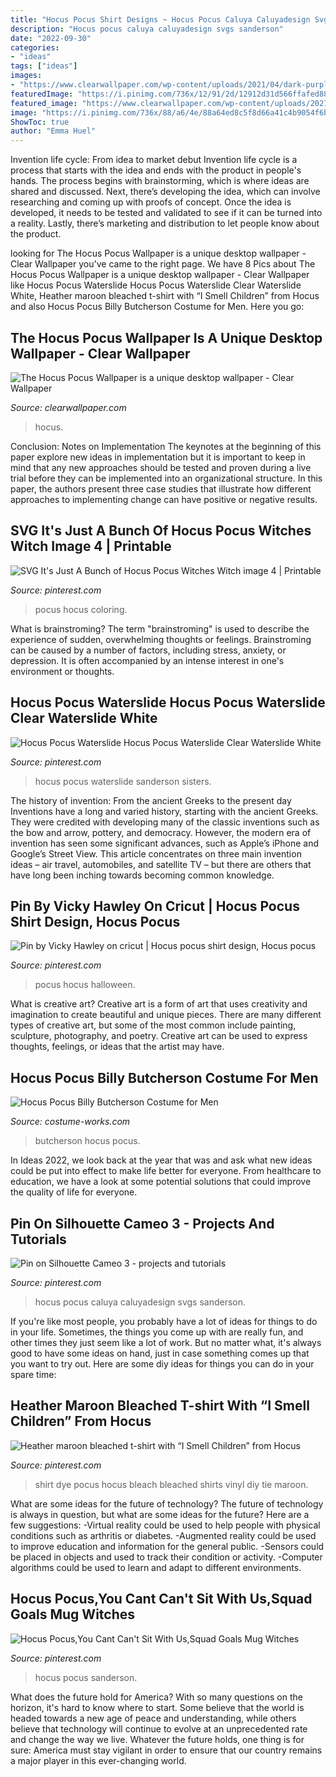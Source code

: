 ```yaml
---
title: "Hocus Pocus Shirt Designs ~ Hocus Pocus Caluya Caluyadesign Svgs Sanderson"
description: "Hocus pocus caluya caluyadesign svgs sanderson"
date: "2022-09-30"
categories:
- "ideas"
tags: ["ideas"]
images:
- "https://www.clearwallpaper.com/wp-content/uploads/2021/04/dark-purple-wallpaper.jpg"
featuredImage: "https://i.pinimg.com/736x/12/91/2d/12912d31d566ffafed881f671cc4803e.jpg"
featured_image: "https://www.clearwallpaper.com/wp-content/uploads/2021/04/dark-purple-wallpaper.jpg"
image: "https://i.pinimg.com/736x/88/a6/4e/88a64ed8c5f8d66a41c4b9054f6bb5bd.jpg"
ShowToc: true
author: "Emma Huel"
---
```



Invention life cycle: From idea to market debut
Invention life cycle is a process that starts with the idea and ends with the product in people's hands. The process begins with brainstorming, which is where ideas are shared and discussed. Next, there’s developing the idea, which can involve researching and coming up with proofs of concept. Once the idea is developed, it needs to be tested and validated to see if it can be turned into a reality. Lastly, there’s marketing and distribution to let people know about the product.

	

		
looking for The Hocus Pocus Wallpaper is a unique desktop wallpaper - Clear Wallpaper you've came to the right page. We have 8 Pics about The Hocus Pocus Wallpaper is a unique desktop wallpaper - Clear Wallpaper like Hocus Pocus Waterslide Hocus Pocus Waterslide Clear Waterslide White, Heather maroon bleached t-shirt with “I Smell Children” from Hocus and also Hocus Pocus Billy Butcherson Costume for Men. Here you go:
		
    
## The Hocus Pocus Wallpaper Is A Unique Desktop Wallpaper - Clear Wallpaper

<img loading=lazy src="https://www.clearwallpaper.com/wp-content/uploads/2021/04/dark-purple-wallpaper.jpg" onerror="this.onerror=null;this.src='https://tse1.mm.bing.net/th?id=OIP.I2fo6vnxgZtMVELEcQOtuAHaEo&amp;pid=15.1';" alt="The Hocus Pocus Wallpaper is a unique desktop wallpaper - Clear Wallpaper">

_Source: clearwallpaper.com_

>hocus. 

	

Conclusion: Notes on Implementation
The keynotes at the beginning of this paper explore new ideas in implementation but it is important to keep in mind that any new approaches should be tested and proven during a live trial before they can be implemented into an organizational structure. In this paper, the authors present three case studies that illustrate how different approaches to implementing change can have positive or negative results.

    
## SVG It&#039;s Just A Bunch Of Hocus Pocus Witches Witch Image 4 | Printable

<img loading=lazy src="https://i.pinimg.com/736x/61/f3/77/61f377b3e86c4dbb014ea8bed9d5958f.jpg" onerror="this.onerror=null;this.src='https://tse3.mm.bing.net/th?id=OIP.QlH1krLhQCLRmXOu7fnImQHaIF&amp;pid=15.1';" alt="SVG It&#039;s Just A Bunch of Hocus Pocus Witches Witch image 4 | Printable">

_Source: pinterest.com_

>pocus hocus coloring. 

	

What is brainstroming?
The term "brainstroming" is used to describe the experience of sudden, overwhelming thoughts or feelings. Brainstroming can be caused by a number of factors, including stress, anxiety, or depression. It is often accompanied by an intense interest in one's environment or thoughts.

    
## Hocus Pocus Waterslide Hocus Pocus Waterslide Clear Waterslide White

<img loading=lazy src="https://i.pinimg.com/736x/d6/01/97/d601970cc122a6c99df7dc0bcb682ad2.jpg" onerror="this.onerror=null;this.src='https://tse2.mm.bing.net/th?id=OIP.1wP4wujs5lqO_D3m8ZMC9AHaI4&amp;pid=15.1';" alt="Hocus Pocus Waterslide Hocus Pocus Waterslide Clear Waterslide White">

_Source: pinterest.com_

>hocus pocus waterslide sanderson sisters. 

	

The history of invention: From the ancient Greeks to the present day
Inventions have a long and varied history, starting with the ancient Greeks. They were credited with developing many of the classic inventions such as the bow and arrow, pottery, and democracy. However, the modern era of invention has seen some significant advances, such as Apple’s iPhone and Google’s Street View. This article concentrates on three main invention ideas – air travel, automobiles, and satellite TV – but there are others that have long been inching towards becoming common knowledge.

    
## Pin By Vicky Hawley On Cricut | Hocus Pocus Shirt Design, Hocus Pocus

<img loading=lazy src="https://i.pinimg.com/736x/b0/11/00/b01100da714888bdff2fe919d598a924.jpg" onerror="this.onerror=null;this.src='https://tse3.mm.bing.net/th?id=OIP.m6HHOnTPvsC8fddMrSfkwQHaF7&amp;pid=15.1';" alt="Pin by Vicky Hawley on cricut | Hocus pocus shirt design, Hocus pocus">

_Source: pinterest.com_

>pocus hocus halloween. 

	

What is creative art?
Creative art is a form of art that uses creativity and imagination to create beautiful and unique pieces. There are many different types of creative art, but some of the most common include painting, sculpture, photography, and poetry. Creative art can be used to express thoughts, feelings, or ideas that the artist may have.

    
## Hocus Pocus Billy Butcherson Costume For Men

<img loading=lazy src="https://photos.costume-works.com/full/billy_butcherson.jpg" onerror="this.onerror=null;this.src='https://tse4.mm.bing.net/th?id=OIP.UyTVlkESVs-DDoO-dSUsyAHaJ3&amp;pid=15.1';" alt="Hocus Pocus Billy Butcherson Costume for Men">

_Source: costume-works.com_

>butcherson hocus pocus. 

	

In Ideas 2022, we look back at the year that was and ask what new ideas could be put into effect to make life better for everyone. From healthcare to education, we have a look at some potential solutions that could improve the quality of life for everyone.

    
## Pin On Silhouette Cameo 3 - Projects And Tutorials

<img loading=lazy src="https://i.pinimg.com/736x/88/a6/4e/88a64ed8c5f8d66a41c4b9054f6bb5bd.jpg" onerror="this.onerror=null;this.src='https://tse2.mm.bing.net/th?id=OIP.UkA-_oG6DyG5ETEHywA8HAHaFL&amp;pid=15.1';" alt="Pin on Silhouette Cameo 3 - projects and tutorials">

_Source: pinterest.com_

>hocus pocus caluya caluyadesign svgs sanderson. 

	

If you're like most people, you probably have a lot of ideas for things to do in your life. Sometimes, the things you come up with are really fun, and other times they just seem like a lot of work. But no matter what, it's always good to have some ideas on hand, just in case something comes up that you want to try out. Here are some diy ideas for things you can do in your spare time: 

    
## Heather Maroon Bleached T-shirt With “I Smell Children” From Hocus

<img loading=lazy src="https://i.pinimg.com/736x/12/91/2d/12912d31d566ffafed881f671cc4803e.jpg" onerror="this.onerror=null;this.src='https://tse1.mm.bing.net/th?id=OIP.ZT1UGSNh9EV2ACuuzlOxdgHaGc&amp;pid=15.1';" alt="Heather maroon bleached t-shirt with “I Smell Children” from Hocus">

_Source: pinterest.com_

>shirt dye pocus hocus bleach bleached shirts vinyl diy tie maroon. 

	

What are some ideas for the future of technology?
The future of technology is always in question, but what are some ideas for the future? Here are a few suggestions: 
-Virtual reality could be used to help people with physical conditions such as arthritis or diabetes. 
-Augmented reality could be used to improve education and information for the general public. 
-Sensors could be placed in objects and used to track their condition or activity. 
-Computer algorithms could be used to learn and adapt to different environments.

    
## Hocus Pocus,You Cant Can&#039;t Sit With Us,Squad Goals Mug Witches

<img loading=lazy src="https://i.pinimg.com/736x/31/3c/9f/313c9fc40c14060363fd34725fbc20c0.jpg" onerror="this.onerror=null;this.src='https://tse1.mm.bing.net/th?id=OIP.8gWczU0FSJG3Y6js9bfiIQHaGL&amp;pid=15.1';" alt="Hocus Pocus,You Cant Can&#039;t Sit With Us,Squad Goals Mug Witches">

_Source: pinterest.com_

>hocus pocus sanderson. 

	

What does the future hold for America? With so many questions on the horizon, it's hard to know where to start. Some believe that the world is headed towards a new age of peace and understanding, while others believe that technology will continue to evolve at an unprecedented rate and change the way we live. Whatever the future holds, one thing is for sure: America must stay vigilant in order to ensure that our country remains a major player in this ever-changing world.

